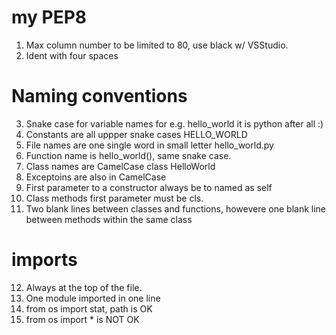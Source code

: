 # my PEP8

1. Max column number to be limited to 80, use black w/ VSStudio.
2. Ident with four spaces

# Naming conventions
3. Snake case for variable names for e.g. hello_world it is python after all :)
4. Constants are all uppper snake cases HELLO_WORLD
5. File names are one single word in small letter hello_world.py
6. Function name is hello_world(), same snake case.
7. Class names are CamelCase class HelloWorld
8. Exceptoins are also in CamelCase
9. First parameter to a constructor always be to named as self
10. Class methods first parameter must be cls.
11. Two blank lines between classes and functions, howevere one blank line between methods within the same class

# imports
12. Always at the top of the file.
13. One module imported in one line
14. from  os import stat, path is OK
15. from os import * is NOT OK

